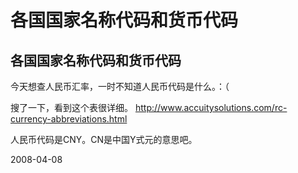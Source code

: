 # 各国国家名称代码和货币代码

## 各国国家名称代码和货币代码

今天想查人民币汇率，一时不知道人民币代码是什么。：（

搜了一下，看到这个表很详细。
http://www.accuitysolutions.com/rc-currency-abbreviations.html

人民币代码是CNY。CN是中国Y式元的意思吧。

2008-04-08